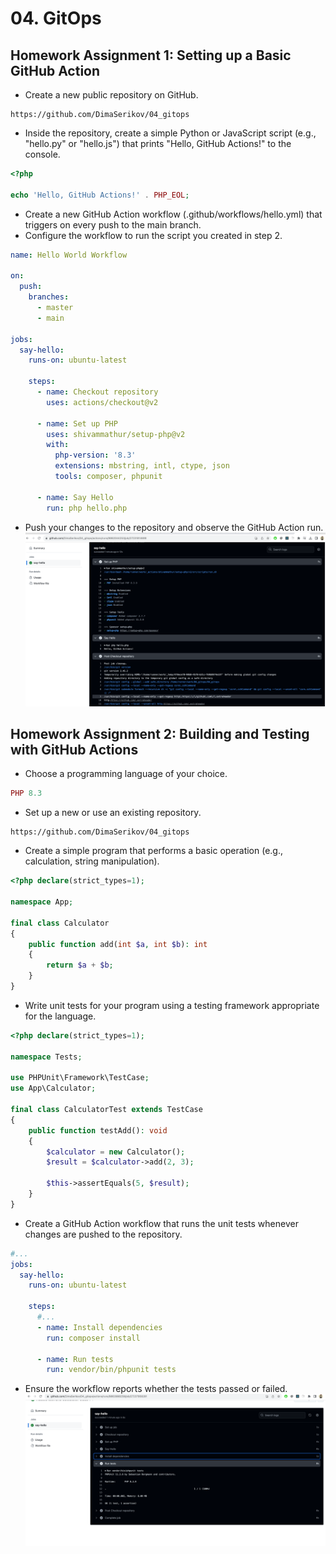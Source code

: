 # 04. GitOps
## Homework Assignment 1: Setting up a Basic GitHub Action

* Create a new public repository on GitHub.
```shell
https://github.com/DimaSerikov/04_gitops
```
* Inside the repository, create a simple Python or JavaScript script (e.g., "hello.py" or "hello.js") that prints "Hello, GitHub Actions!" to the console.
```php
<?php

echo 'Hello, GitHub Actions!' . PHP_EOL;
```
* Create a new GitHub Action workflow (.github/workflows/hello.yml) that triggers on every push to the main branch.
* Configure the workflow to run the script you created in step 2.
```yaml
name: Hello World Workflow

on:
  push:
    branches:
      - master
      - main

jobs:
  say-hello:
    runs-on: ubuntu-latest
    
    steps:
      - name: Checkout repository
        uses: actions/checkout@v2

      - name: Set up PHP
        uses: shivammathur/setup-php@v2
        with:
          php-version: '8.3'
          extensions: mbstring, intl, ctype, json
          tools: composer, phpunit
      
      - name: Say Hello
        run: php hello.php
```
* Push your changes to the repository and observe the GitHub Action run.
![img.png](img.png)

## Homework Assignment 2: Building and Testing with GitHub Actions

* Choose a programming language of your choice.
```php
PHP 8.3
```
* Set up a new or use an existing repository.
```shell
https://github.com/DimaSerikov/04_gitops
```
* Create a simple program that performs a basic operation (e.g., calculation, string manipulation).
```php
<?php declare(strict_types=1);

namespace App;

final class Calculator
{
    public function add(int $a, int $b): int
    {
        return $a + $b;
    }
}

```
* Write unit tests for your program using a testing framework appropriate for the language.
```php
<?php declare(strict_types=1);

namespace Tests;

use PHPUnit\Framework\TestCase;
use App\Calculator;

final class CalculatorTest extends TestCase
{
    public function testAdd(): void
    {
        $calculator = new Calculator();
        $result = $calculator->add(2, 3);

        $this->assertEquals(5, $result);
    }
}

```
* Create a GitHub Action workflow that runs the unit tests whenever changes are pushed to the repository.
```yaml
#...
jobs:
  say-hello:
    runs-on: ubuntu-latest

    steps:
      #...
      - name: Install dependencies
        run: composer install
        
      - name: Run tests
        run: vendor/bin/phpunit tests
```
* Ensure the workflow reports whether the tests passed or failed.
![img_1.png](img_1.png)